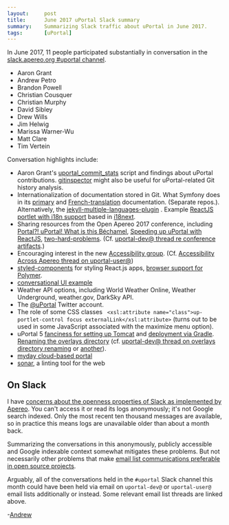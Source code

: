 ```yaml
---
layout:     post
title:      June 2017 uPortal Slack summary
summary:    Summarizing Slack traffic about uPortal in June 2017.
tags:       [uPortal]
---
```


In June 2017, 11 people participated substantially in conversation in the [slack.apereo.org #uportal channel].

+ Aaron Grant
+ Andrew Petro
+ Brandon Powell
+ Christian Cousquer
+ Christian Murphy
+ David Sibley
+ Drew Wills
+ Jim Helwig
+ Marissa Warner-Wu
+ Matt Clare
+ Tim Vertein


Conversation highlights include:

+ Aaron Grant's [uportal_commit_stats] script and findings about uPortal contributions. [gitinspector] might also be useful for uPortal-related Git history analysis.
+ Internationalization of documentation stored in Git. What Symfony does in its [primary][symfony-docs] and [French-translation][symfony-docs-fr] documentation. (Separate repos.). Alternatively, the [jekyll-multiple-languages-plugin] . Example [ReactJS portlet with i18n support] based in [i18next].
+ Sharing resources from the Open Apereo 2017 conference, including [Portal?! uPortal! What is this Béchamel], [Speeding up uPortal with ReactJS], [two-hard-problems]. (Cf. [uportal-dev@ thread re conference artifacts].)
+ Encouraging interest in the new [Accessibility group]. (Cf. [Accessibility Across Apereo thread on uportal-user@])
+ [styled-components] for styling React.js apps, [browser support for Polymer].
+ [conversational UI example]
+ Weather API options, including World Weather Online, Weather Underground, weather.gov, DarkSky API.
+ The [@uPortal] Twitter account.
+ The role of some CSS classes ` <xsl:attribute name="class">up-portlet-control focus externalLink</xsl:attribute>` (turns out to be used in some JavaScript associated with the maximize menu option).
+ uPortal 5 [fanciness for setting up Tomcat][uPortal-start PR 6] and [deployment via Gradle][uPortal-start PR 8]. [Renaming the overlays directory][uPortal-start PR 10] (cf. [uportal-dev@ thread on overlays directory renaming] or [another][another uportal-dev@ thread on overlays directory renaming]).
+ [myday cloud-based portal]
+ [sonar][sonarwhal], a linting tool for the web



## On Slack

I have [concerns about the openness properties of Slack as implemented by Apereo][open@ 2017-06-15]. You can't access it or read its logs anonymously; it's not Google search indexed. Only the most recent ten thousand messages are available, so in practice this means logs are unavailable older than about a month back.

Summarizing the conversations in this anonymously, publicly accessible and Google indexable context somewhat mitigates these problems. But not necessarily other problems that make [email list communications preferable in open source projects].

Arguably, all of the conversations held in the `#uportal` Slack channel this month could have been held via email on `uportal-dev@` or `uportal-user@` email lists additionally or instead. Some relevant email list threads are linked above.

-[Andrew](https://apetro.ghost.io)

[@uPortal]: https://twitter.com/uPortal
[Accessibility across Apereo thread on uportal-user@]: https://groups.google.com/a/apereo.org/d/topic/uportal-user/KQbBMtUHHFY/discussion
[Accessibility group]: https://groups.google.com/a/apereo.org/forum/#!forum/accessibility
[another uportal-dev@ thread on overlays directory renaming]: https://groups.google.com/a/apereo.org/d/topic/uportal-dev/uaeYARDVRZY/discussion
[browser support for Polymer]: https://www.polymer-project.org/2.0/docs/browsers
[conversational UI example]: http://azumbrunnen.me/
[email list communications preferable in open source projects]: https://dave.cheney.net/2017/04/11/why-slack-is-inappropriate-for-open-source-communications
[gitinspector]: https://github.com/ejwa/gitinspector
[i18next]: https://www.i18next.com/
[jekyll-multiple-languages-plugin]: https://github.com/Anthony-Gaudino/jekyll-multiple-languages-plugin
[myday cloud-based portal]: https://www.collabco.co.uk/features/dashboards/
[open@ 2017-06-15]: https://groups.google.com/a/apereo.org/d/msg/open/cbk9NLb43LQ/btRpD_09AwAJ
[Portal?! uPortal! What is this Béchamel]: https://cousquer.github.io/apereo2017/
[ReactJS portlet with i18n support]: https://github.com/bpowell/i18n-react-portlet
[slack.apereo.org #uportal channel]: https://apereo.slack.com/messages/C0MNUQDN3/
[sonarwhal]: https://sonarwhal.com/
[Speeding up uPortal with ReactJS]: https://www.slideshare.net/bpowell29a/speeding-up-uportal-with-reactjs
[styled-components]: https://www.styled-components.com/
[symfony-docs-fr]: https://github.com/symfony-fr/symfony-docs-fr
[symfony-docs]: https://github.com/symfony/symfony-docs
[two-hard-problems]: https://www.icloud.com/keynote/0vEJysMgblVjGUv0ystx1xWrA#two-hard-problems
[uportal_commit_stats]: https://github.com/blamonet/uportal_commit_stats
[uportal-dev@ thread on overlays directory renaming]: https://groups.google.com/a/apereo.org/d/topic/uportal-dev/7Fu4UfnXpQE/discussion
[uportal-dev@ thread re conference artifacts]: https://groups.google.com/a/apereo.org/d/topic/uportal-dev/24RjwcDhtOg/discussion
[uPortal-start PR 10]: https://github.com/Jasig/uPortal-start/pull/10
[uPortal-start PR 6]: https://github.com/Jasig/uPortal-start/pull/6
[uPortal-start PR 8]: https://github.com/Jasig/uPortal-start/pull/8
